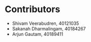 
# Contributors
- Shivam Veerabudren, 40121035
- Sakanah Dharmalingam, 40184267
- Arjun Gautam, 40189411
